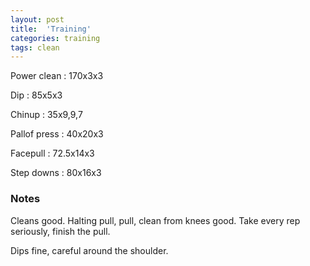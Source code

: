 ```yaml
---
layout: post
title:  'Training'
categories: training
tags: clean
---
```


Power clean  :  170x3x3

Dip  :  85x5x3

Chinup  :  35x9,9,7

Pallof press  : 40x20x3

Facepull  : 72.5x14x3

Step downs  :  80x16x3

### Notes

Cleans good. Halting pull, pull, clean from knees good. Take every rep seriously, finish the pull.

Dips fine, careful around the shoulder.

